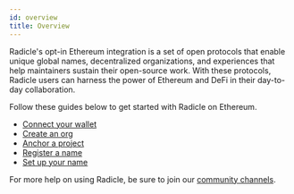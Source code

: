 ```yaml
---
id: overview
title: Overview
---
```


Radicle's opt-in Ethereum integration is a set of open protocols that enable unique global names, decentralized organizations, and experiences that help maintainers sustain their open-source work. With these protocols, Radicle users can harness the power of Ethereum and DeFi in their day-to-day collaboration. 

Follow these guides below to get started with Radicle on Ethereum.

* [Connect your wallet][1]
* [Create an org][2]
* [Anchor a project][3]
* [Register a name][4]
* [Set up your name][5]

For more help on using Radicle, be sure to join our [community channels][cc].

[1]: connecting-to-ethereum/setting-up-wallet.md
[2]: connecting-to-ethereum/creating-an-org.md
[3]: connecting-to-ethereum/anchoring-projects.md
[4]: connecting-to-ethereum/registering-a-name.md
[5]: connecting-to-ethereum/setting-up-a-name.md

[cc]: get-involved/community.md



